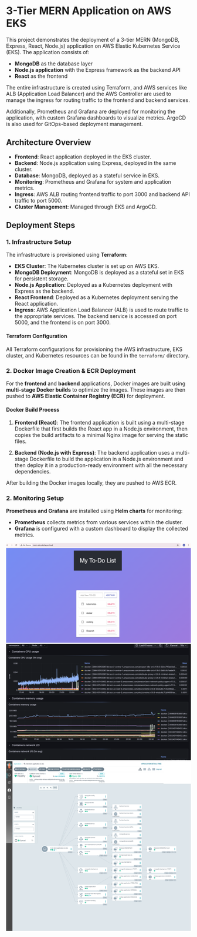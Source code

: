 # 3-Tier MERN Application on AWS EKS

This project demonstrates the deployment of a 3-tier MERN (MongoDB, Express, React, Node.js) application on AWS Elastic Kubernetes Service (EKS). The application consists of:

- **MongoDB** as the database layer
- **Node.js application** with the Express framework as the backend API
- **React** as the frontend

The entire infrastructure is created using Terraform, and AWS services like ALB (Application Load Balancer) and the AWS Controller are used to manage the ingress for routing traffic to the frontend and backend services.

Additionally, Prometheus and Grafana are deployed for monitoring the application, with custom Grafana dashboards to visualize metrics. ArgoCD is also used for GitOps-based deployment management.

## Architecture Overview

- **Frontend**: React application deployed in the EKS cluster.
- **Backend**: Node.js application using Express, deployed in the same cluster.
- **Database**: MongoDB, deployed as a stateful service in EKS.
- **Monitoring**: Prometheus and Grafana for system and application metrics.
- **Ingress**: AWS ALB routing frontend traffic to port 3000 and backend API traffic to port 5000.
- **Cluster Management**: Managed through EKS and ArgoCD.

## Deployment Steps

### 1. Infrastructure Setup

The infrastructure is provisioned using **Terraform**:

- **EKS Cluster**: The Kubernetes cluster is set up on AWS EKS.
- **MongoDB Deployment**: MongoDB is deployed as a stateful set in EKS for persistent storage.
- **Node.js Application**: Deployed as a Kubernetes deployment with Express as the backend.
- **React Frontend**: Deployed as a Kubernetes deployment serving the React application.
- **Ingress**: AWS Application Load Balancer (ALB) is used to route traffic to the appropriate services. The backend service is accessed on port 5000, and the frontend is on port 3000.

#### Terraform Configuration

All Terraform configurations for provisioning the AWS infrastructure, EKS cluster, and Kubernetes resources can be found in the `terraform/` directory.

### 2. Docker Image Creation & ECR Deployment

For the **frontend** and **backend** applications, Docker images are built using **multi-stage Docker builds** to optimize the images. These images are then pushed to **AWS Elastic Container Registry (ECR)** for deployment.

#### Docker Build Process

1. **Frontend (React)**:
   The frontend application is built using a multi-stage Dockerfile that first builds the React app in a Node.js environment, then copies the build artifacts to a minimal Nginx image for serving the static files.

2. **Backend (Node.js with Express)**:
   The backend application uses a multi-stage Dockerfile to build the application in a Node.js environment and then deploy it in a production-ready environment with all the necessary dependencies.

After building the Docker images locally, they are pushed to AWS ECR.

### 2. Monitoring Setup

**Prometheus and Grafana** are installed using **Helm charts** for monitoring:

- **Prometheus** collects metrics from various services within the cluster.
- **Grafana** is configured with a custom dashboard to display the collected metrics.

![frontend](/images/frontend.png)
![grafana](/images/prometheus.png)
![argocd](/images/argo.png)
